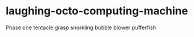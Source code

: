laughing-octo-computing-machine
===============================

Phase one tentacle grasp  snorkling bubble blower  pufferfish
